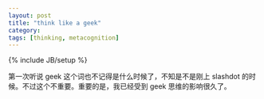 ```yaml
---
layout: post
title: "think like a geek"
category: 
tags: [thinking, metacognition]
---
```

{% include JB/setup %}

第一次听说 geek 这个词也不记得是什么时候了，不知是不是刚上 slashdot
的时候。不过这个不重要。重要的是，我已经受到 geek 思维的影响很久了。

